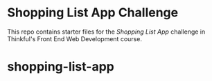 # Shopping List App Challenge

This repo contains starter files for the *Shopping List App* challenge in Thinkful's Front End Web Development course.
# shopping-list-app

